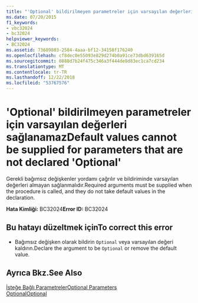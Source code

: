 ```yaml
---
title: "'Optional' bildirilmeyen parametreler için varsayılan değerleri sağlanamaz"
ms.date: 07/20/2015
f1_keywords:
- vbc32024
- bc32024
helpviewer_keywords:
- BC32024
ms.assetid: 73689803-2584-4aaa-bf12-34158f176240
ms.openlocfilehash: cf8dec0e55093e829d274b0a91ce73dbd639165d
ms.sourcegitcommit: 0888d7b24f475c346a3f444de8d83ec1ca7cd234
ms.translationtype: MT
ms.contentlocale: tr-TR
ms.lasthandoff: 12/22/2018
ms.locfileid: "53767576"
---
```

# <a name="default-values-cannot-be-supplied-for-parameters-that-are-not-declared-optional"></a><span data-ttu-id="71a5e-102">'Optional' bildirilmeyen parametreler için varsayılan değerleri sağlanamaz</span><span class="sxs-lookup"><span data-stu-id="71a5e-102">Default values cannot be supplied for parameters that are not declared 'Optional'</span></span>
<span data-ttu-id="71a5e-103">Gerekli bağımsız değişkenler yordamı çağrılır ve bildiriminde varsayılan değerleri almayan sağlanmalıdır.</span><span class="sxs-lookup"><span data-stu-id="71a5e-103">Required arguments must be supplied when the procedure is called, and they do not take default values in the declaration.</span></span>  
  
 <span data-ttu-id="71a5e-104">**Hata Kimliği:** BC32024</span><span class="sxs-lookup"><span data-stu-id="71a5e-104">**Error ID:** BC32024</span></span>  
  
## <a name="to-correct-this-error"></a><span data-ttu-id="71a5e-105">Bu hatayı düzeltmek için</span><span class="sxs-lookup"><span data-stu-id="71a5e-105">To correct this error</span></span>  
  
-   <span data-ttu-id="71a5e-106">Bağımsız değişken olarak bildirin `Optional` veya varsayılan değeri kaldırın.</span><span class="sxs-lookup"><span data-stu-id="71a5e-106">Declare the argument to be `Optional` or remove the default value.</span></span>  
  
## <a name="see-also"></a><span data-ttu-id="71a5e-107">Ayrıca Bkz.</span><span class="sxs-lookup"><span data-stu-id="71a5e-107">See Also</span></span>  
 [<span data-ttu-id="71a5e-108">İsteğe Bağlı Parametreler</span><span class="sxs-lookup"><span data-stu-id="71a5e-108">Optional Parameters</span></span>](../../visual-basic/programming-guide/language-features/procedures/optional-parameters.md)  
 [<span data-ttu-id="71a5e-109">Optional</span><span class="sxs-lookup"><span data-stu-id="71a5e-109">Optional</span></span>](../../visual-basic/language-reference/modifiers/optional.md)
